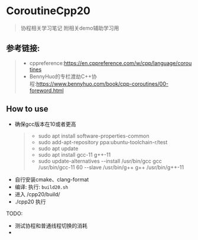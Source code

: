 # CoroutineCpp20
> 协程相关学习笔记 附相关demo辅助学习用
## 参考链接:

> -  cppreference:https://en.cppreference.com/w/cpp/language/coroutines
> -  BennyHuo的专栏渡劫C++协程:https://www.bennyhuo.com/book/cpp-coroutines/00-foreword.html





## How to use

- 确保gcc版本在10或者更高
    > - sudo apt install software-properties-common
    > - sudo add-apt-repository ppa:ubuntu-toolchain-r/test
    > - sudo apt update
    > - sudo apt install gcc-11 g++-11
    > - sudo update-alternatives --install /usr/bin/gcc gcc /usr/bin/gcc-11 60 --slave /usr/bin/g++ g++ /usr/bin/g++-11
- 自行安装cmake、clang-format
- 编译: 执行: `build20.sh` 
- 进入 /cpp20/build/
- ./cpp20 执行

TODO: 
- 测试协程和普通线程切换的消耗
- 
